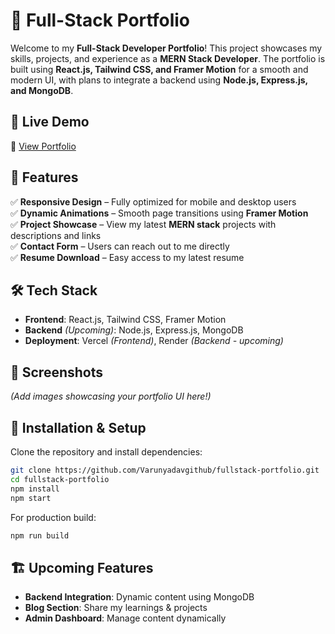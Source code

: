 # 🚀 Full-Stack Portfolio  

Welcome to my **Full-Stack Developer Portfolio**! This project showcases my skills, projects, and experience as a **MERN Stack Developer**. The portfolio is built using **React.js, Tailwind CSS, and Framer Motion** for a smooth and modern UI, with plans to integrate a backend using **Node.js, Express.js, and MongoDB**.  

## 🔗 Live Demo  
🚀 [View Portfolio](https://thecyberdevvarun.vercel.app)   

## 📌 Features  
✅ **Responsive Design** – Fully optimized for mobile and desktop users  
✅ **Dynamic Animations** – Smooth page transitions using **Framer Motion**  
✅ **Project Showcase** – View my latest **MERN stack** projects with descriptions and links  
✅ **Contact Form** – Users can reach out to me directly  
✅ **Resume Download** – Easy access to my latest resume  

## 🛠️ Tech Stack  
- **Frontend**: React.js, Tailwind CSS, Framer Motion  
- **Backend** *(Upcoming)*: Node.js, Express.js, MongoDB  
- **Deployment**: Vercel *(Frontend)*, Render *(Backend - upcoming)*  

## 📸 Screenshots  
*(Add images showcasing your portfolio UI here!)*  

## 🚀 Installation & Setup  
Clone the repository and install dependencies:  
```bash
git clone https://github.com/Varunyadavgithub/fullstack-portfolio.git
cd fullstack-portfolio
npm install
npm start
```
For production build:  
```bash
npm run build
```

## 🏗️ Upcoming Features  
- **Backend Integration**: Dynamic content using MongoDB  
- **Blog Section**: Share my learnings & projects  
- **Admin Dashboard**: Manage content dynamically  